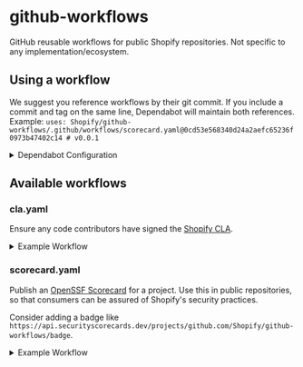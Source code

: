 # github-workflows

GitHub reusable workflows for public Shopify repositories. Not specific to any implementation/ecosystem.

## Using a workflow

We suggest you reference workflows by their git commit.
If you include a commit and tag on the same line, Dependabot will maintain both references. Example: `uses: Shopify/github-workflows/.github/workflows/scorecard.yaml@0cd53e568340d24a2aefc65236f0973b47402c14 # v0.0.1`

<details>
<summary>Dependabot Configuration</summary>

Create/modify the `.github/dependabot.yaml` file in your repository. Make sure the `updates` block contains a `github-actions` entry.

```yaml
version: 2
updates:
  - package-ecosystem: github-actions
    directory: /
    schedule:
      interval: weekly
```

</details>

## Available workflows

### cla.yaml

Ensure any code contributors have signed the [Shopify CLA](https://cla.shopify.com).

<details>
<summary>Example Workflow</summary>

```yaml
name: Contributor License Agreement (CLA)

on:
  pull_request_target:
    types: [opened, synchronize]
  issue_comment:
    types: [created]

permissions: {}

jobs:
  cla:
    uses: Shopify/github-workflows/.github/workflows/cla.yaml@c142f2dd84228c90bd716e4b5eafc68bd812f467 # v0.0.3
    permissions:
      pull-requests: write
    secrets:
      token: ${{secrets.GITHUB_TOKEN}}
      cla-token: ${{secrets.CLA_TOKEN}}
```

</details>


### scorecard.yaml

Publish an [OpenSSF Scorecard](https://securityscorecards.dev/) for a project.
Use this in public repositories, so that consumers can be assured of Shopify's security practices.

Consider adding a badge like `https://api.securityscorecards.dev/projects/github.com/Shopify/github-workflows/badge`.

<details>
<summary>Example Workflow</summary>

```yaml
name: Scorecard
on:
  branch_protection_rule:
  schedule:
    - cron: "30 1 * * 6"

permissions: {}

jobs:
  analysis:
    permissions:
      contents: read
      id-token: write
    uses: Shopify/github-workflows/.github/workflows/scorecard.yaml@0cd53e568340d24a2aefc65236f0973b47402c14 # v0.0.1
    secrets:
      token: ${{secrets.GITHUB_TOKEN}}
```

</details>
